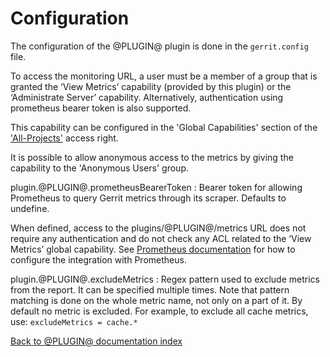 Configuration
=============

The configuration of the @PLUGIN@ plugin is done in the `gerrit.config`
file.

To access the monitoring URL, a user must be a member of a group that is granted
the ‘View Metrics’ capability (provided by this plugin) or the ‘Administrate
Server’ capability. Alternatively, authentication using prometheus bearer token
is also supported.

This capability can be configured in the 'Global Capabilities' section of the
['All-Projects'](@URL@#/admin/projects/All-Projects,access) access right.

It is possible to allow anonymous access to the metrics by giving the capability
to the 'Anonymous Users' group.

plugin.@PLUGIN@.prometheusBearerToken
:	Bearer token for allowing Prometheus to query Gerrit metrics through its scraper.
	Defaults to undefine.

When defined, access to the plugins/@PLUGIN@/metrics URL does not require any
authentication and do not check any ACL related to the ‘View Metrics’ global capability.
See [Prometheus documentation](https://prometheus.io/docs/prometheus/latest/configuration/configuration)
for how to configure the integration with Prometheus.

plugin.@PLUGIN@.excludeMetrics
:   Regex pattern used to exclude metrics from the report. It can be specified multiple times.
    Note that pattern matching is done on the whole metric name, not only on a part of it.
    By default no metric is excluded.
    For example, to exclude all cache metrics, use: `excludeMetrics = cache.*`


[Back to @PLUGIN@ documentation index][index]

[index]: index.html
